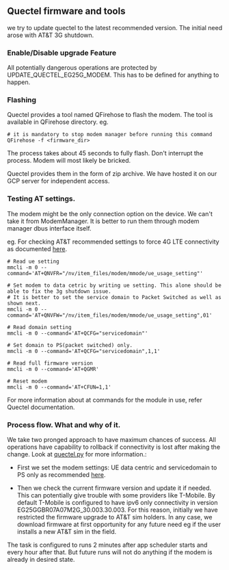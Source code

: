 ## Quectel firmware and tools

we try to update quectel to the latest recommended version. The initial need arose with AT&T 3G shutdown.

### Enable/Disable upgrade Feature

All potentially dangerous operations are protected by UPDATE_QUECTEL_EG25G_MODEM. This has to be defined for anything to happen.

### Flashing

Quectel provides a tool named QFirehose to flash the modem. The tool is available in QFirehose directory.
eg.
```
# it is mandatory to stop modem manager before running this command
QFirehose -f <firmware_dir>
```
The process takes about 45 seconds to fully flash. Don't interrupt the process. Modem will most likely be bricked.

Quectel provides them in the form of zip archive. We have hosted it on our GCP server for independent access.

### Testing AT settings.

The modem might be the only connection option on the device. We can't take it from ModemManager. It is better to run them through modem manager dbus interface itself.

eg.
For checking AT&T recommended settings to force 4G LTE connectivity as documented [here](https://docs.sixfab.com/page/att-3g-sunset-guide).
```
# Read ue setting
mmcli -m 0 --command='AT+QNVFR="/nv/item_files/modem/mmode/ue_usage_setting"'

# Set modem to data cetric by writing ue setting. This alone should be able to fix the 3g shutdown issue.
# It is better to set the service domain to Packet Switched as well as shown next.
mmcli -m 0 --command='AT+QNVFW="/nv/item_files/modem/mmode/ue_usage_setting",01'

# Read domain setting
mmcli -m 0 --command='AT+QCFG="servicedomain"'

# Set domain to PS(packet switched) only.
mmcli -m 0 --command='AT+QCFG="servicedomain",1,1'

# Read full firmware version
mmcli -m 0 --command='AT+QGMR'

# Reset modem
mmcli -m 0 --command='AT+CFUN=1,1'
```
For more information about at commands for the module in use, refer Quectel documentation.

### Process flow. What and why of it.

We take two pronged approach to have maximum chances of success.
All operations have capability to rollback if connectivity is lost after making the change.
Look at [quectel.py](../hw_diag/utilities/quectel.py) for more information.:

* First we set the modem settings: UE data centric and servicedomain to PS only as recommended [here](https://docs.sixfab.com/page/att-3g-sunset-guide).

* Then we check the current firmware version and update it if needed. This can potentially give trouble with some providers like T-Mobile. By default T-Mobile is configured to have ipv6 only connectivity in version EG25GGBR07A07M2G_30.003.30.003. For this reason, initially we have restricted the firmware upgrade to AT&T sim holders. In any case, we download firmware at first opportunity for any future need eg if the user installs a new AT&T sim in the field.

The task is configured to runs 2 minutes after app scheduler starts and every hour after that. But future runs will not do anything if the modem is already in desired state.
